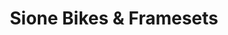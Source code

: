 ---
title: "Sione Bikes & Framesets"
url: /poertschach-am-woerthersee/sione-bikes-und-framesets/
shop: Fahrrad
---